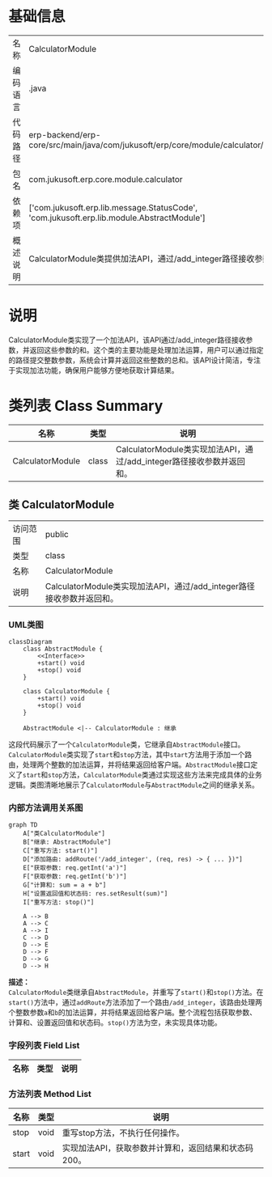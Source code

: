 # 基础信息

|      |      |
|------|------|
| 名称 | CalculatorModule |
| 编码语言 | .java |
| 代码路径 | erp-backend/erp-core/src/main/java/com/jukusoft/erp/core/module/calculator/CalculatorModule.java |
| 包名 | com.jukusoft.erp.core.module.calculator |
| 依赖项 | ['com.jukusoft.erp.lib.message.StatusCode', 'com.jukusoft.erp.lib.module.AbstractModule'] |
| 概述说明 | CalculatorModule类提供加法API，通过/add_integer路径接收参数并返回和。 |

# 说明

CalculatorModule类实现了一个加法API，该API通过/add_integer路径接收参数，并返回这些参数的和。这个类的主要功能是处理加法运算，用户可以通过指定的路径提交整数参数，系统会计算并返回这些整数的总和。该API设计简洁，专注于实现加法功能，确保用户能够方便地获取计算结果。

# 类列表 Class Summary

| 名称   | 类型  | 说明 |
|-------|------|-------------|
| CalculatorModule | class | CalculatorModule类实现加法API，通过/add_integer路径接收参数并返回和。 |



## 类 CalculatorModule

|      |      |
|------|------|
| 访问范围 | public |
| 类型 | class |
| 名称 | CalculatorModule |
| 说明 | CalculatorModule类实现加法API，通过/add_integer路径接收参数并返回和。 |


### UML类图

```mermaid
classDiagram
    class AbstractModule {
        <<Interface>>
        +start() void
        +stop() void
    }

    class CalculatorModule {
        +start() void
        +stop() void
    }

    AbstractModule <|-- CalculatorModule : 继承
```

这段代码展示了一个`CalculatorModule`类，它继承自`AbstractModule`接口。`CalculatorModule`类实现了`start`和`stop`方法，其中`start`方法用于添加一个路由，处理两个整数的加法运算，并将结果返回给客户端。`AbstractModule`接口定义了`start`和`stop`方法，`CalculatorModule`类通过实现这些方法来完成具体的业务逻辑。类图清晰地展示了`CalculatorModule`与`AbstractModule`之间的继承关系。


### 内部方法调用关系图

```mermaid
graph TD
    A["类CalculatorModule"]
    B["继承: AbstractModule"]
    C["重写方法: start()"]
    D["添加路由: addRoute('/add_integer', (req, res) -> { ... })"]
    E["获取参数: req.getInt('a')"]
    F["获取参数: req.getInt('b')"]
    G["计算和: sum = a + b"]
    H["设置返回值和状态码: res.setResult(sum)"]
    I["重写方法: stop()"]

    A --> B
    A --> C
    A --> I
    C --> D
    D --> E
    D --> F
    D --> G
    D --> H
```

**描述：**  
`CalculatorModule`类继承自`AbstractModule`，并重写了`start()`和`stop()`方法。在`start()`方法中，通过`addRoute`方法添加了一个路由`/add_integer`，该路由处理两个整数参数`a`和`b`的加法运算，并将结果返回给客户端。整个流程包括获取参数、计算和、设置返回值和状态码。`stop()`方法为空，未实现具体功能。

### 字段列表 Field List

| 名称  | 类型  | 说明 |
|-------|-------|------|

### 方法列表 Method List

| 名称  | 类型  | 说明 |
|-------|-------|------|
| stop | void | 重写stop方法，不执行任何操作。 |
| start | void | 实现加法API，获取参数并计算和，返回结果和状态码200。 |




